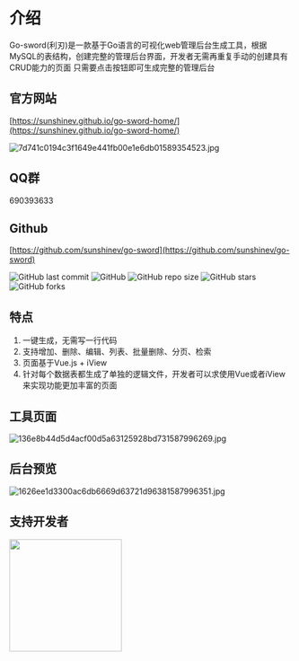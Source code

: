 # 介绍

Go-sword\(利刃\)是一款基于Go语言的可视化web管理后台生成工具，根据MySQL的表结构，创建完整的管理后台界面，开发者无需再重复手动的创建具有CRUD能力的页面 只需要点击按钮即可生成完整的管理后台

## 官方网站
[https://sunshinev.github.io/go-sword-home/](https://sunshinev.github.io/go-sword-home/)

![7d741c0194c3f1649e441fb00e1e6db01589354523.jpg](https://cdn.jsdelivr.net/gh/sunshinev/remote_pics/7d741c0194c3f1649e441fb00e1e6db01589354523.jpg)

## QQ群

690393633

## Github
[https://github.com/sunshinev/go-sword](https://github.com/sunshinev/go-sword)

![GitHub last commit](https://img.shields.io/github/last-commit/sunshinev/go-sword) ![GitHub](https://img.shields.io/github/license/sunshinev/go-sword) ![GitHub repo size](https://img.shields.io/github/repo-size/sunshinev/go-sword) ![GitHub stars](https://img.shields.io/github/stars/sunshinev/go-sword?style=social) ![GitHub forks](https://img.shields.io/github/forks/sunshinev/go-sword?style=social)

## 特点

1. 一键生成，无需写一行代码
2. 支持增加、删除、编辑、列表、批量删除、分页、检索
3. 页面基于Vue.js + iView 
4. 针对每个数据表都生成了单独的逻辑文件，开发者可以求使用Vue或者iView来实现功能更加丰富的页面


## 工具页面
![136e8b44d5d4acf00d5a63125928bd731587996269.jpg](https://cdn.jsdelivr.net/gh/sunshinev/remote_pics/136e8b44d5d4acf00d5a63125928bd731587996269.jpg)

## 后台预览
![1626ee1d3300ac6db6669d63721d96381587996351.jpg](https://cdn.jsdelivr.net/gh/sunshinev/remote_pics/1626ee1d3300ac6db6669d63721d96381587996351.jpg)


## 支持开发者

<img src="https://cdn.jsdelivr.net/gh/sunshinev/remote_pics/1558ba7b1b08935739890e428c1234ff1590245897.jpg" width="200">